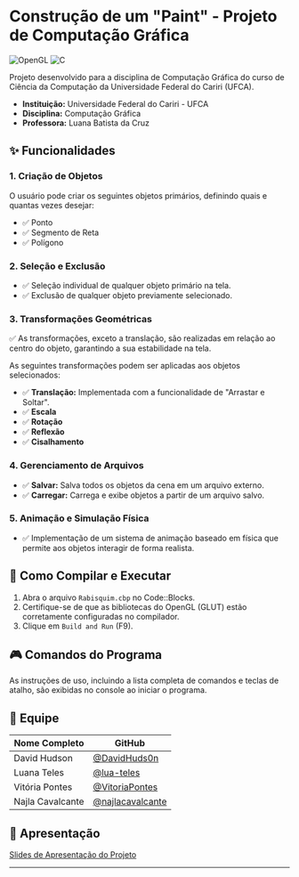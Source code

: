 # Construção de um "Paint" - Projeto de Computação Gráfica

![OpenGL](https://img.shields.io/badge/OpenGL-5586A4?style=for-the-badge&logo=opengl)
![C](https://img.shields.io/badge/C-00599C?style=for-the-badge&logo=c)

Projeto desenvolvido para a disciplina de Computação Gráfica do curso de Ciência da Computação da Universidade Federal do Cariri (UFCA).

- **Instituição:** Universidade Federal do Cariri - UFCA
- **Disciplina:** Computação Gráfica
- **Professora:** Luana Batista da Cruz

## ✨ Funcionalidades

### 1. Criação de Objetos
O usuário pode criar os seguintes objetos primários, definindo quais e quantas vezes desejar:
- ✅ Ponto
- ✅ Segmento de Reta
- ✅ Polígono

### 2. Seleção e Exclusão
- ✅ Seleção individual de qualquer objeto primário na tela.
- ✅ Exclusão de qualquer objeto previamente selecionado.

### 3. Transformações Geométricas
✅ As transformações, exceto a translação, são realizadas em relação ao centro do objeto, garantindo a sua estabilidade na tela.

As seguintes transformações podem ser aplicadas aos objetos selecionados:
- ✅ **Translação:** Implementada com a funcionalidade de "Arrastar e Soltar".
- ✅ **Escala** 
- ✅ **Rotação** 
- ✅ **Reflexão**
- ✅ **Cisalhamento**

### 4. Gerenciamento de Arquivos
- ✅ **Salvar:** Salva todos os objetos da cena em um arquivo externo.
- ✅ **Carregar:** Carrega e exibe objetos a partir de um arquivo salvo.

### 5. Animação e Simulação Física
- ✅ Implementação de um sistema de animação baseado em física que permite aos objetos interagir de forma realista.
  
## 🔧 Como Compilar e Executar

1.  Abra o arquivo `Rabisquim.cbp` no Code::Blocks.
2.  Certifique-se de que as bibliotecas do OpenGL (GLUT) estão corretamente configuradas no compilador.
3.  Clique em `Build and Run` (F9).

## 🎮 Comandos do Programa

As instruções de uso, incluindo a lista completa de comandos e teclas de atalho, são exibidas no console ao iniciar o programa.

## 👥 Equipe

| Nome Completo | GitHub |
|---|---|
| David Hudson | [@DavidHuds0n](https://github.com/DavidHuds0n) |
| Luana Teles | [@lua-teles](https://github.com/lua-teles) |
| Vitória Pontes | [@VitoriaPontes](https://github.com/VitoriaPontes) |
| Najla Cavalcante | [@najlacavalcante](https://github.com/najlacavalcante) |

## 📂 Apresentação

[Slides de Apresentação do Projeto](https://www.canva.com/design/DAGw01s627Q/BwhAeneoHE8mQXTq5hissA/edit)

---

